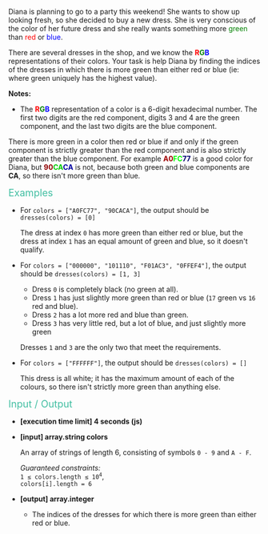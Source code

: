 <div class="markdown"><p>Diana is planning to go to a party this weekend! She wants to show up looking fresh, so she decided to buy a new dress. She is very conscious of the color of her future dress and she really wants something more <font color="green">green</font> than <font color="red">red</font> or <font color="blue">blue</font>.</p>
<p>There are several dresses in the shop, and we know the <strong><font color="red">R</font><font color="green">G</font><font color="blue">B</font></strong> representations of their colors. Your task is help Diana by finding the indices of the dresses in which there is more green than either red or blue (ie: where green uniquely has the highest value).</p>
<p><strong>Notes:</strong></p>
<ul>
<li>The <strong><font color="red">R</font><font color="green">G</font><font color="blue">B</font></strong> representation of a color is a 6-digit hexadecimal number. The first two digits are the red component, digits 3 and 4 are the green component, and the last two digits are the blue component.</li>
</ul>
<p>There is more green in a color then red or blue if and only if the green component is strictly greater than the red component and is also strictly greater than the blue component. For example <strong><font color="xA00000">A0</font><font color="x00FC00">FC</font><font color="x000077">77</font></strong> is a good color for Diana, but <strong><font color="x900000">90</font><font color="x00CA00">CA</font><font color="x0000CA">CA</font></strong> is not, because both green and blue components are <strong>CA</strong>, so there isn't more green than blue.</p>
<p><span style="color:#44BFA3;font-size:1.4em;">Examples</span></p>
<ul>
<li>
<p>For <code>colors = ["A0FC77", "90CACA"]</code>, the output should be <code>dresses(colors) = [0]</code></p>
<p>The dress at index <code>0</code> has more green than either red or blue, but the dress at index <code>1</code> has an equal amount of green and blue, so it doesn't qualify.</p>
</li>
<li>
<p>For <code>colors = ["000000", "101110", "F01AC3", "0FFEF4"]</code>, the output should be <code>dresses(colors) = [1, 3]</code></p>
<ul>
<li>Dress <code>0</code> is completely black (no green at all).</li>
<li>Dress <code>1</code> has just slightly more green than red or blue (<code>17</code> green vs <code>16</code> red and blue).</li>
<li>Dress <code>2</code> has a lot more red and blue than green.</li>
<li>Dress <code>3</code> has very little red, but a lot of blue, and just slightly more green</li>
</ul>
<p>Dresses <code>1</code> and <code>3</code> are the only two that meet the requirements.</p>
</li>
<li>
<p>For <code>colors = ["FFFFFF"]</code>, the output should be <code>dresses(colors) = []</code></p>
<p>This dress is all white; it has the maximum amount of each of the colours, so there isn't strictly more green than anything else.</p>
</li>
</ul>
<p><span style="color:#44BFA3;font-size:1.4em;">Input / Output</span></p>
<ul>
<li>
<p><strong>[execution time limit] 4 seconds (js)</strong></p>
</li>
<li>
<p><strong>[input] array.string colors</strong></p>
<p>An array of strings of length 6, consisting of symbols <code>0 - 9</code> and <code>A - F</code>.</p>
<p><em>Guaranteed constraints:</em><br>
<code>1 ≤ colors.length ≤ 10<sup>4</sup></code>,<br>
<code>colors[i].length = 6 </code></p>
</li>
<li>
<p><strong>[output] array.integer</strong></p>
<ul>
<li>The indices of the dresses for which there is more green than either red or blue.</li>
</ul>
</li>
</ul>
</div>
